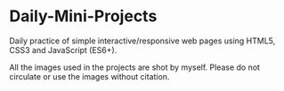 # Daily-Mini-Projects
Daily practice of simple interactive/responsive web pages using HTML5, CSS3 and JavaScript (ES6+).

All the images used in the projects are shot by myself. Please do not circulate or use the images without citation.
